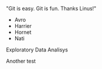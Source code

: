 

"Git is easy. Git is fun. Thanks Linus!"

* Avro
* Harrier
* Hornet
* Nati

Exploratory Data Analisys

Another test
